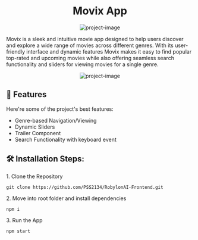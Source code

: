 <h1 align="center" id="title">Movix App</h1>

<p align="center"><img src="https://socialify.git.ci/PSS2134/RobylonAI-Frontend/image?name=1&amp;owner=1&amp;theme=Dark" alt="project-image"></p>

<p id="description">Movix is a sleek and intuitive movie app designed to help users discover and explore a wide range of movies across different genres. With its user-friendly interface and dynamic features Movix makes it easy to find popular top-rated and upcoming movies while also offering seamless search functionality and sliders for viewing movies for a single genre.</p>

<p align="center"><img src="[https://socialify.git.ci/PSS2134/RobylonAI-Frontend/image?name=1&amp;owner=1&amp;theme=Dark](https://github.com/PSS2134/RobylonAI-Frontend/assets/101321904/57846aa9-25a7-43bc-9189-ebefe866b74c)" alt="project-image"></p>


  
<h2>🧐 Features</h2>

Here're some of the project's best features:

*   Genre-based Navigation/Viewing
*   Dynamic Sliders
*   Trailer Component
*   Search Functionality with keyboard event

<h2>🛠️ Installation Steps:</h2>

<p>1. Clone the Repository</p>

```
git clone https://github.com/PSS2134/RobylonAI-Frontend.git
```

<p>2. Move into root folder and install dependencies</p>

```
npm i
```

<p>3. Run the App</p>

```
npm start
```
